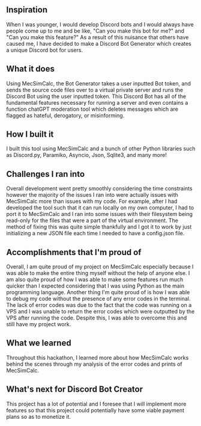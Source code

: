 ## Inspiration
When I was younger, I would develop Discord bots and I would always have people come up to me and be like, "Can you make this bot for me?" and "Can you make this feature?" As a result of this nuisance that others have caused me, I have decided to make a Discord Bot Generator which creates a unique Discord bot for users. 

## What it does
Using MecSimCalc, the Bot Generator takes a user inputted Bot token, and sends the source code files over to a virtual private server and runs the Discord Bot using the user inputted token. This Discord Bot has all of the fundamental features necessary for running a server and even contains a function chatGPT moderation tool which deletes messages which are flagged as hateful, derogatory, or misinforming. 

## How I built it
I built this tool using MecSimCalc and a bunch of other Python libraries such as Discord.py, Paramiko, Asyncio, Json, Sqlite3, and many more! 

## Challenges I ran into
Overall development went pretty smoothly considering the time constraints however the majority of the issues I ran into were actually issues with MecSimCalc more than issues with my code. For example, after I had developed the tool such that it can run locally on my own computer, I had to port it to MecSimCalc and I ran into some issues with their filesystem being read-only for the files that were a part of the virtual environment. The method of fixing this was quite simple thankfully and I got it to work by just initializing a new JSON file each time I needed to have a config.json file. 

## Accomplishments that I'm proud of
Overall, I am quite proud of my project on MecSimCalc especially because I was able to make the entire thing myself without the help of anyone else. I am also quite proud of how I was able to make some features run much quicker than I expected considering that I was using Python as the main programming language. Another thing I'm quite proud of is how I was able to debug my code without the presence of any error codes in the terminal. The lack of error codes was due to the fact that the code was running on a VPS and I was unable to return the error codes which were outputted by the VPS after running the code. Despite this, I was able to overcome this and still have my project work. 

## What we learned
Throughout this hackathon, I learned more about how MecSimCalc works behind the scenes through my analysis of the error codes and prints of MecSimCalc. 

## What's next for Discord Bot Creator
This project has a lot of potential and I foresee that I will implement more features so that this project could potentially have some viable payment plans so as to monetize it. 
